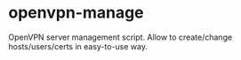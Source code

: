 # openvpn-manage
OpenVPN server management script. Allow to create/change hosts/users/certs in easy-to-use way.
